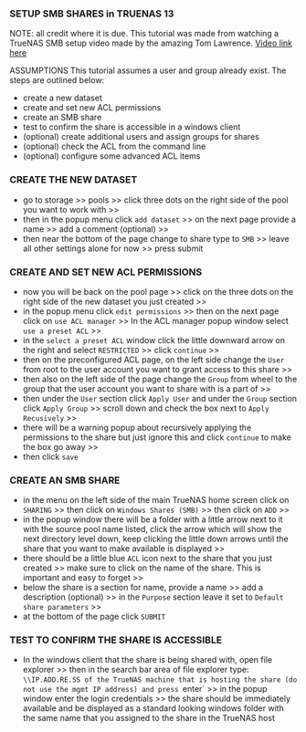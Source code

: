### SETUP SMB SHARES in TRUENAS 13
NOTE: all credit where it is due. This tutorial was made from watching a TrueNAS SMB setup video made by the amazing Tom Lawrence. [Video link here](https://www.youtube.com/watch?v=R-5jbDTCsOE)

ASSUMPTIONS
This tutorial assumes a user and group already exist.
The steps are outlined below:

- create a new dataset
- create and set new ACL permissions
- create an SMB share
- test to confirm the share is accessible in a windows client
- (optional) create additional users and assign groups for shares
- (optional) check the ACL from the command line
- (optional) configure some advanced ACL items


### CREATE THE NEW DATASET
- go to storage >> pools >> click three dots on the right side of the pool you want to work with >>
- then in the popup menu click `add dataset` >> on the next page provide a name >> add a comment (optional) >> 
- then near the bottom of the page change to share type to `SMB` >> leave all other settings alone for now >> press submit 

### CREATE AND SET NEW ACL PERMISSIONS
- now you will be back on the pool page >> click on the three dots on the right side of the new dataset you just created >> 
- in the popup menu click `edit permissions` >> then on the next page click on `use ACL manager` >> In the ACL manager popup window select `use a preset ACL` >>
- in the `select a preset ACL` window click the little downward arrow on the right and select `RESTRICTED` >> click `continue` >>
- then on the preconfigured ACL page, on the left side change the `User` from root to the user account you want to grant access to this share >>
- then also on the left side of the page change the `Group` from wheel to the group that the user account you want to share with is a part of >>
- then under the `User` section click `Apply User` and under the `Group` section click `Apply Group` >> scroll down and check the box next to `Apply Recusively` >>
- there will be a warning popup about recursively applying the permissions to the share but just ignore this and click `continue` to make the box go away >>
- then click `save`

### CREATE AN SMB SHARE
- in the menu on the left side of the main TrueNAS home screen click on `SHARING` >> then click on `Windows Shares (SMB)` >> then click on `ADD` >>
- in the popup window there will be a folder with a little arrow next to it with the source pool name listed, click the arrow which will show the next directory level down, keep clicking the little down arrows until the share that you want to make available is displayed >>
- there should be a little blue `ACL` icon next to the share that you just created >> make sure to click on the name of the share. This is important and easy to forget >>
- below the share is a section for name, provide a name >> add a description (optional) >> in the `Purpose` section leave it set to `Default share parameters` >>
- at the bottom of the page click `SUBMIT`

### TEST TO CONFIRM THE SHARE IS ACCESSIBLE
- In the windows client that the share is being shared with, open file explorer >> then in the search bar area of file explorer type: `\\IP.ADD.RE.SS of the TrueNAS machine that is hosting the share (do not use the mgmt IP address) and press `enter` >> in the popup window enter the login credentials >> the share should be immediately available and be displayed as a standard looking windows folder with the same name that you assigned to the share in the TrueNAS host
